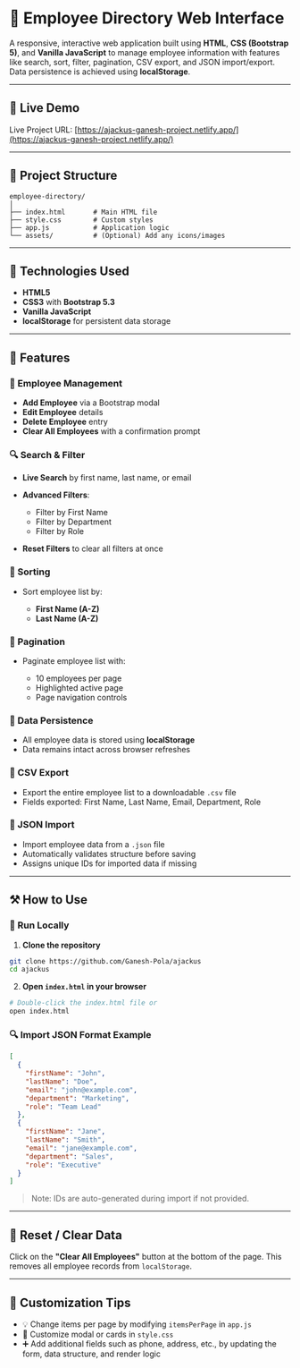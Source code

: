 # 📘 Employee Directory Web Interface

A responsive, interactive web application built using **HTML**, **CSS (Bootstrap 5)**, and **Vanilla JavaScript** to manage employee information with features like search, sort, filter, pagination, CSV export, and JSON import/export. Data persistence is achieved using **localStorage**.

---

## 🚀 Live Demo

Live Project URL: [https://ajackus-ganesh-project.netlify.app/](https://ajackus-ganesh-project.netlify.app/)

---

## 📂 Project Structure

```
employee-directory/
│
├── index.html       # Main HTML file
├── style.css        # Custom styles
├── app.js           # Application logic
└── assets/          # (Optional) Add any icons/images
```

---

## 🧰 Technologies Used

* **HTML5**
* **CSS3** with **Bootstrap 5.3**
* **Vanilla JavaScript**
* **localStorage** for persistent data storage

---

## 🎯 Features

### 👤 Employee Management

* **Add Employee** via a Bootstrap modal
* **Edit Employee** details
* **Delete Employee** entry
* **Clear All Employees** with a confirmation prompt

### 🔍 Search & Filter

* **Live Search** by first name, last name, or email
* **Advanced Filters**:

  * Filter by First Name
  * Filter by Department
  * Filter by Role
* **Reset Filters** to clear all filters at once

### 🧽 Sorting

* Sort employee list by:

  * **First Name (A-Z)**
  * **Last Name (A-Z)**

### 📄 Pagination

* Paginate employee list with:

  * 10 employees per page
  * Highlighted active page
  * Page navigation controls

### 💾 Data Persistence

* All employee data is stored using **localStorage**
* Data remains intact across browser refreshes

### 📄 CSV Export

* Export the entire employee list to a downloadable `.csv` file
* Fields exported: First Name, Last Name, Email, Department, Role

### 📅 JSON Import

* Import employee data from a `.json` file
* Automatically validates structure before saving
* Assigns unique IDs for imported data if missing

---

## ⚒️ How to Use

### 🧪 Run Locally

1. **Clone the repository**

```bash
git clone https://github.com/Ganesh-Pola/ajackus
cd ajackus
```

2. **Open ****`index.html`**** in your browser**

```bash
# Double-click the index.html file or
open index.html
```

### 🔍 Import JSON Format Example

```json
[
  {
    "firstName": "John",
    "lastName": "Doe",
    "email": "john@example.com",
    "department": "Marketing",
    "role": "Team Lead"
  },
  {
    "firstName": "Jane",
    "lastName": "Smith",
    "email": "jane@example.com",
    "department": "Sales",
    "role": "Executive"
  }
]
```

> Note: IDs are auto-generated during import if not provided.

---

## 🧼 Reset / Clear Data

Click on the **"Clear All Employees"** button at the bottom of the page. This removes all employee records from `localStorage`.

---

## 🧩 Customization Tips

* 💡 Change items per page by modifying `itemsPerPage` in `app.js`
* 🎨 Customize modal or cards in `style.css`
* ➕ Add additional fields such as phone, address, etc., by updating the form, data structure, and render logic
